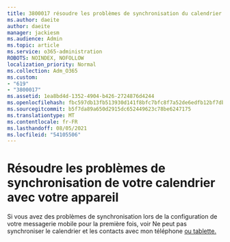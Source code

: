 ```yaml
---
title: 3800017 résoudre les problèmes de synchronisation du calendrier avec votre appareil
ms.author: daeite
author: daeite
manager: jackiesm
ms.audience: Admin
ms.topic: article
ms.service: o365-administration
ROBOTS: NOINDEX, NOFOLLOW
localization_priority: Normal
ms.collection: Adm_O365
ms.custom:
- "619"
- "3800017"
ms.assetid: 1ea8bd4d-1352-4904-b426-2724876d4244
ms.openlocfilehash: fbc597db13fb513930d141f8bfc7bfc8f7a52de6edfb12bf7db64a46e3cbdaa9
ms.sourcegitcommit: b5f7da89a650d2915dc652449623c78be6247175
ms.translationtype: MT
ms.contentlocale: fr-FR
ms.lasthandoff: 08/05/2021
ms.locfileid: "54105506"
---
```

# <a name="troubleshoot-syncing-your-calendar-to-your-device"></a>Résoudre les problèmes de synchronisation de votre calendrier avec votre appareil

Si vous avez des problèmes de synchronisation lors de la configuration de votre messagerie mobile pour la première fois, voir Ne peut pas synchroniser le calendrier et les contacts avec mon téléphone [ou tablette.](https://support.office.com/article/8479d764-b9f5-4fff-ba88-edd7c265df9f)
  